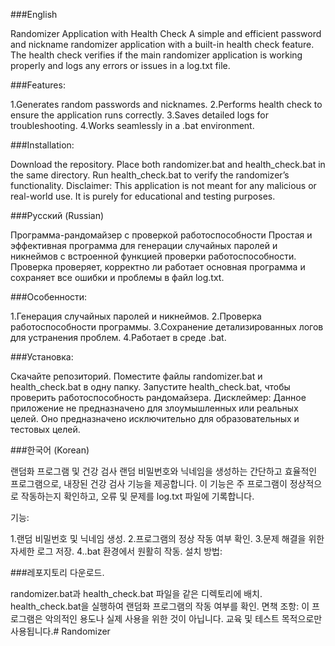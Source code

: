 ###English

Randomizer Application with Health Check
A simple and efficient password and nickname randomizer application with a built-in health check feature. The health check verifies if the main randomizer application is working properly and logs any errors or issues in a log.txt file.

###Features:

1.Generates random passwords and nicknames.
2.Performs health check to ensure the application runs correctly.
3.Saves detailed logs for troubleshooting.
4.Works seamlessly in a .bat environment.

###Installation:

Download the repository.
Place both randomizer.bat and health_check.bat in the same directory.
Run health_check.bat to verify the randomizer’s functionality.
Disclaimer: This application is not meant for any malicious or real-world use. It is purely for educational and testing purposes.

###Русский (Russian)

Программа-рандомайзер с проверкой работоспособности
Простая и эффективная программа для генерации случайных паролей и никнеймов с встроенной функцией проверки работоспособности. Проверка проверяет, корректно ли работает основная программа и сохраняет все ошибки и проблемы в файл log.txt.

###Особенности:

1.Генерация случайных паролей и никнеймов.
2.Проверка работоспособности программы.
3.Сохранение детализированных логов для устранения проблем.
4.Работает в среде .bat.

###Установка:

Скачайте репозиторий.
Поместите файлы randomizer.bat и health_check.bat в одну папку.
Запустите health_check.bat, чтобы проверить работоспособность рандомайзера.
Дисклеймер: Данное приложение не предназначено для злоумышленных или реальных целей. Оно предназначено исключительно для образовательных и тестовых целей.

###한국어 (Korean)

랜덤화 프로그램 및 건강 검사
랜덤 비밀번호와 닉네임을 생성하는 간단하고 효율적인 프로그램으로, 내장된 건강 검사 기능을 제공합니다. 이 기능은 주 프로그램이 정상적으로 작동하는지 확인하고, 오류 및 문제를 log.txt 파일에 기록합니다.

기능:

1.랜덤 비밀번호 및 닉네임 생성.
2.프로그램의 정상 작동 여부 확인.
3.문제 해결을 위한 자세한 로그 저장.
4..bat 환경에서 원활히 작동.
설치 방법:

###레포지토리 다운로드.

randomizer.bat과 health_check.bat 파일을 같은 디렉토리에 배치.
health_check.bat을 실행하여 랜덤화 프로그램의 작동 여부를 확인.
면책 조항: 이 프로그램은 악의적인 용도나 실제 사용을 위한 것이 아닙니다. 교육 및 테스트 목적으로만 사용됩니다.# Randomizer
